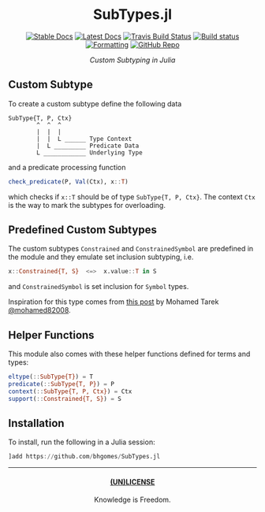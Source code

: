 <div align="center">

# SubTypes.jl

[![Stable Docs](https://img.shields.io/badge/docs-stable-blue.svg)](https://bhgomes.github.io/SubTypes.jl/stable)
[![Latest Docs](https://img.shields.io/badge/docs-latest-blue.svg)](https://bhgomes.github.io/SubTypes.jl/latest)
[![Travis Build Status](https://travis-ci.com/bhgomes/SubTypes.jl.svg?branch=master)](https://travis-ci.com/bhgomes/SubTypes.jl)
[![Build status](https://ci.appveyor.com/api/projects/status/9q43kym8re2rw92f?svg=true)](https://ci.appveyor.com/project/bhgomes/subtypes-jl)
[![Formatting](https://img.shields.io/badge/format-tab%204%20margin%2096-888)](https://github.com/domluna/JuliaFormatter.jl)
[![GitHub Repo](https://img.shields.io/badge/repo-GitHub-black)](https://github.com/bhgomes/SubTypes.jl)

_Custom Subtyping in Julia_

</div>

## Custom Subtype

To create a custom subtype define the following data

```
SubType{T, P, Ctx}
        ^  ^  ^
        |  |  |
        |  |  L ______ Type Context
        |  L _________ Predicate Data
        L ____________ Underlying Type
```

and a predicate processing function

```julia
check_predicate(P, Val(Ctx), x::T)
```

which checks if `x::T` should be of type `SubType{T, P, Ctx}`. The context `Ctx` is the way to mark the subtypes for overloading.

## Predefined Custom Subtypes

The custom subtypes `Constrained` and `ConstrainedSymbol` are predefined in the module and they emulate set inclusion subtyping, i.e.

```julia
x::Constrained{T, S}  <=>  x.value::T in S
```

and `ConstrainedSymbol` is set inclusion for `Symbol` types.

Inspiration for this type comes from [this post](https://discourse.julialang.org/t/creating-custom-type-of-enumerations-of-symbols/18635/7) by Mohamed Tarek [@mohamed82008](https://github.com/mohamed82008).

## Helper Functions

This module also comes with these helper functions defined for terms and types:

```julia
eltype(::SubType{T}) = T
predicate(::SubType{T, P}) = P
context(::SubType{T, P, Ctx}) = Ctx
support(::Constrained{T, S}) = S
```

## Installation

To install, run the following in a Julia session:

```julia
]add https://github.com/bhgomes/SubTypes.jl
```

---
<div align="center">

#### [(UN)LICENSE](UNLICENSE)
Knowledge is Freedom.
</div>
